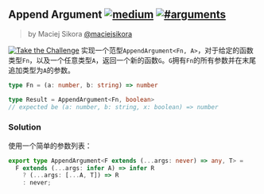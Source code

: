

## Append Argument [![medium](https://camo.githubusercontent.com/5ce31e72531641f77d1326a930f048d15cdfab80dfb45b4d6f7b4176ea21bfc2/68747470733a2f2f696d672e736869656c64732e696f2f62616467652f2d6d656469756d2d643939303161)](https://camo.githubusercontent.com/5ce31e72531641f77d1326a930f048d15cdfab80dfb45b4d6f7b4176ea21bfc2/68747470733a2f2f696d672e736869656c64732e696f2f62616467652f2d6d656469756d2d643939303161) [![#arguments](https://camo.githubusercontent.com/a20f53c6b6e2adc52d8ae11856f94c7317398d4b84f6d522a630456c1b8b6db0/68747470733a2f2f696d672e736869656c64732e696f2f62616467652f2d253233617267756d656e74732d393939)](https://camo.githubusercontent.com/a20f53c6b6e2adc52d8ae11856f94c7317398d4b84f6d522a630456c1b8b6db0/68747470733a2f2f696d672e736869656c64732e696f2f62616467652f2d253233617267756d656e74732d393939)

> by Maciej Sikora [@maciejsikora](https://github.com/maciejsikora)

[![Take the Challenge](https://camo.githubusercontent.com/4fed78c46bb6102dcab12f301c6d2de5ecd5f7772181e2ba3c20d561040cb823/68747470733a2f2f696d672e736869656c64732e696f2f62616467652f2d54616b652532307468652532304368616c6c656e67652d3331373863363f6c6f676f3d74797065736372697074266c6f676f436f6c6f723d7768697465)](https://tsch.js.org/191/play)
实现一个范型`AppendArgument<Fn, A>`，对于给定的函数类型`Fn`，以及一个任意类型`A`，返回一个新的函数`G`。`G`拥有`Fn`的所有参数并在末尾追加类型为`A`的参数。

```ts
type Fn = (a: number, b: string) => number

type Result = AppendArgument<Fn, boolean> 
// expected be (a: number, b: string, x: boolean) => number
```

### Solution

使用一个简单的参数列表：

```ts
export type AppendArgument<F extends (...args: never) => any, T> = 
  F extends (...args: infer A) => infer R
    ? (...args: [...A, T]) => R
    : never;
```

